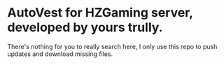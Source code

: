 # AutoVest for HZGaming server, developed by yours trully.

There's nothing for you to really search here, I only use this repo to push updates and download missing files.
